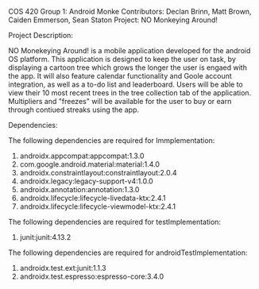 COS 420 Group 1: Android Monke
Contributors: Declan Brinn, Matt Brown, Caiden Emmerson, Sean Staton
Project: NO Monkeying Around!

Project Description:

NO Monekeying Around! is a mobile application developed for the android OS platform. This application is designed to keep the user on task, by displaying a cartoon tree which grows the longer the user is engaed with the app. It will also feature calendar functionality and Goole account integration, as well as a to-do list and leaderboard. Users will be able to view their 10 most recent trees in the tree collection tab of the application. Multipliers and "freezes" will be available for the user to buy or earn through contiued streaks using the app. 

Dependencies: 

The following dependencies are required for Immplementation: 
1. androidx.appcompat:appcompat:1.3.0
2. com.google.android.material:material:1.4.0
3. androidx.constraintlayout:constraintlayout:2.0.4
4. androidx.legacy:legacy-support-v4:1.0.0
5. androidx.annotation:annotation:1.3.0
6. androidx.lifecycle:lifecycle-livedata-ktx:2.4.1
7. androidx.lifecycle:lifecycle-viewmodel-ktx:2.4.1

The following dependencies are required for testImplementation:
1. junit:junit:4.13.2

The following dependencies are required for androidTestImplementation:
1. androidx.test.ext:junit:1.1.3
2. androidx.test.espresso:espresso-core:3.4.0
